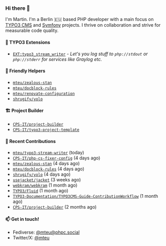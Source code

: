 ### Hi there 👋

I'm Martin. I'm a Berlin 🇪🇺 based PHP developer with a main focus on [TYPO3 CMS](https://typo3.org/) and [Symfony](https://symfony.com/) projects. I thrive on
collaboration and strive for measurable code quality.

#### 🧡 TYPO3 Extensions
- [`EXT:typo3_stream_writer`](https://github.com/mteu/typo3-stream-writer) - _Let's you log stuff to `php://stdout` or `
php://stderr` for services like Graylog etc._

#### 🚜 Friendly Helpers

- [`mteu/zealous-stan`](https://github.com/mteu/zealous-stan)
- [`mteu/docblock-rules`](https://github.com/mteu/docblock-rules)
- [`mteu/renovate-configuration`](https://github.com/mteu/renovate-configuration)
- [`shrugify/yolo`](https://github.com/shrugify/yolo)

#### 🏗️ Project Builder

- [`CPS-IT/project-builder`](https://github.com/CPS-IT/project-builder)
- [`CPS-IT/typo3-project-template`](https://github.com/CPS-IT/typo3-project-template)

#### 👷 Recent Contributions


- [`mteu/typo3-stream-writer`](https://github.com/mteu/typo3-stream-writer) (today)
- [`CPS-IT/php-cs-fixer-config`](https://github.com/CPS-IT/php-cs-fixer-config) (4 days ago)
- [`mteu/zealous-stan`](https://github.com/mteu/zealous-stan) (4 days ago)
- [`mteu/docblock-rules`](https://github.com/mteu/docblock-rules) (4 days ago)
- [`shrugify/yolo`](https://github.com/shrugify/yolo) (4 days ago)
- [`usejacket/jacket`](https://github.com/usejacket/jacket) (3 weeks ago)
- [`webkram/webkram`](https://github.com/webkram/webkram) (1 month ago)
- [`TYPO3/Fluid`](https://github.com/TYPO3/Fluid) (1 month ago)
- [`TYPO3-Documentation/TYPO3CMS-Guide-ContributionWorkflow`](https://github.com/TYPO3-Documentation/TYPO3CMS-Guide-ContributionWorkflow) (1 month ago)
- [`CPS-IT/project-builder`](https://github.com/CPS-IT/project-builder) (2 months ago)

#### 📫 Get in touch!

- Fediverse: [@mteu@phpc.social](https://phpc.social/@mteu)
- Twitter/X: [@mteu](https://x.com/mteu)

